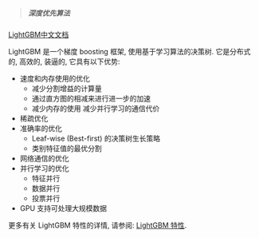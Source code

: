 > ##### 深度优先算法



[LightGBM中文文档](https://lightgbm.apachecn.org/#/)

LightGBM 是一个梯度 boosting 框架, 使用基于学习算法的决策树. 它是分布式的, 高效的, 装逼的, 它具有以下优势:

- 速度和内存使用的优化
  - 减少分割增益的计算量
  - 通过直方图的相减来进行进一步的加速
  - 减少内存的使用 减少并行学习的通信代价
- 稀疏优化
- 准确率的优化
  - Leaf-wise (Best-first) 的决策树生长策略
  - 类别特征值的最优分割
- 网络通信的优化
- 并行学习的优化
  - 特征并行
  - 数据并行
  - 投票并行
- GPU 支持可处理大规模数据

更多有关 LightGBM 特性的详情, 请参阅: [LightGBM 特性](https://lightgbm.apachecn.org/#/).